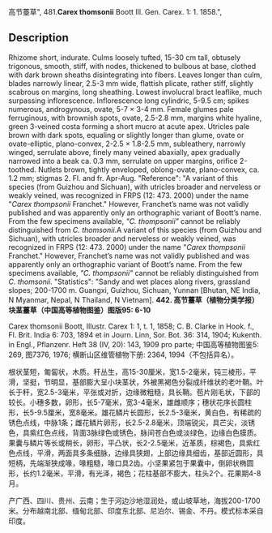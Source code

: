 高节薹草",
481.**Carex thomsonii** Boott Ill. Gen. Carex. 1: 1. 1858.",

## Description
Rhizome short, indurate. Culms loosely tufted, 15-30 cm tall, obtusely trigonous, smooth, stiff, with nodes, thickened to bulbous at base, clothed with dark brown sheaths disintegrating into fibers. Leaves longer than culm, blades narrowly linear, 2.5-3 mm wide, flattish plicate, rather stiff, slightly scabrous on margins, long sheathing. Lowest involucral bract leaflike, much surpassing inflorescence. Inflorescence long cylindric, 5-9.5 cm; spikes numerous, androgynous, ovate, 5-7 × 3-4 mm. Female glumes pale ferruginous, with brownish spots, ovate, 2.5-2.8 mm, margins white hyaline, green 3-veined costa forming a short mucro at acute apex. Utricles pale brown with dark spots, equaling or slightly longer than glume, ovate or ovate-elliptic, plano-convex, 2-2.5 × 1.8-2.5 mm, subleathery, narrowly winged, serrulate above, finely many veined abaxially, apex gradually narrowed into a beak ca. 0.3 mm, serrulate on upper margins, orifice 2-toothed. Nutlets brown, tightly enveloped, oblong-ovate, plano-convex, ca. 1.2 mm; stigmas 2. Fl. and fr. Apr-Aug.
  "Reference": "A variant of this species (from Guizhou and Sichuan), with utricles broader and nerveless or weakly veined, was recognized in FRPS (12: 473. 2000) under the name \"*Carex thompsonii* Franchet.\" However, Franchet’s name was not validly published and was apparently only an orthographic variant of Boott’s name. From the few specimens available, *\"C. thompsonii\"* cannot be reliably distinguished from *C. thomsonii*.A variant of this species (from Guizhou and Sichuan), with utricles broader and nerveless or weakly veined, was recognized in FRPS (12: 473. 2000) under the name \"*Carex thompsonii* Franchet.\" However, Franchet’s name was not validly published and was apparently only an orthographic variant of Boott’s name. From the few specimens available, *\"C. thompsonii\"* cannot be reliably distinguished from *C. thomsonii*.
  "Statistics": "Sandy and wet places along rivers, grassland slopes; 200-1700 m. Guangxi, Guizhou, Sichuan, Yunnan [Bhutan, NE India, N Myanmar, Nepal, N Thailand, N Vietnam].
**442. 高节薹草（植物分类学报）块茎薹草（中国高等植物图鉴）图版95: 6-10**

Carex thomsonii Boott, Illustr. Carex 1: 1, t. 1, 1858; C. B. Clarke in Hook. f., Fl. Brit. India 6: 703, 1894 et in Journ. Linn, Sor. Bot. 36: 314, 1904; Kukenth. in Engl., Pflanzenr. Heft 38 (IV, 20): 143, 1909 pro parte; 中国高等植物图鉴5: 269, 图7376, 1976; 横断山区维管植物下册: 2364, 1994（不包括异名）。

根状茎短，匍匐状，木质。秆丛生，高15-30厘米，宽1.5-2毫米，钝三棱形，平滑，坚挺，节明显，基部膨大呈小块茎状，外被黑褐色分裂成纤维状的老叶鞘。叶长于秆，宽2.5-3毫米，平张或对折，边缘微粗糙，具长鞘。苞片刚毛状，下部的较长。小穗多数，卵形，长5-7毫米，宽3-4毫米，雄雌顺序；穗状花序长圆柱形，长5-9.5厘米，宽8毫米。雄花鳞片长圆形，长2.5-3毫米，黄白色，有稀疏的锈色点线，中脉1条；雌花鳞片卵形，长2.5-2.8毫米，顶端锐尖，具芒尖，淡锈色，具紫红色点线，背面3脉绿色或锈色，脉间苍白色或淡绿色，边缘白色膜质。果囊与鳞片等长或稍长，卵形，平凸状，长2-2.5毫米，近革质，棕褐色，具紫红色点线，平滑，两面具多条细脉，边缘具狭翅，上部边缘具细齿，基部近圆形，具短柄，先端渐狭成喙，喙粗糙，喙口具2齿。小坚果紧包于果囊中，倒卵状椭圆形，长约1.2毫米，平滑，有光泽，褐色；花柱基部不膨大，柱头2个。花果期4-8月。

产广西、四川、贵州、云南；生于河边沙地湿润处，或山坡草地，海拔200-1700米。分布越南北部、缅甸北部、印度东北部、尼泊尔、锡金、不丹。模式标本采自印度。

